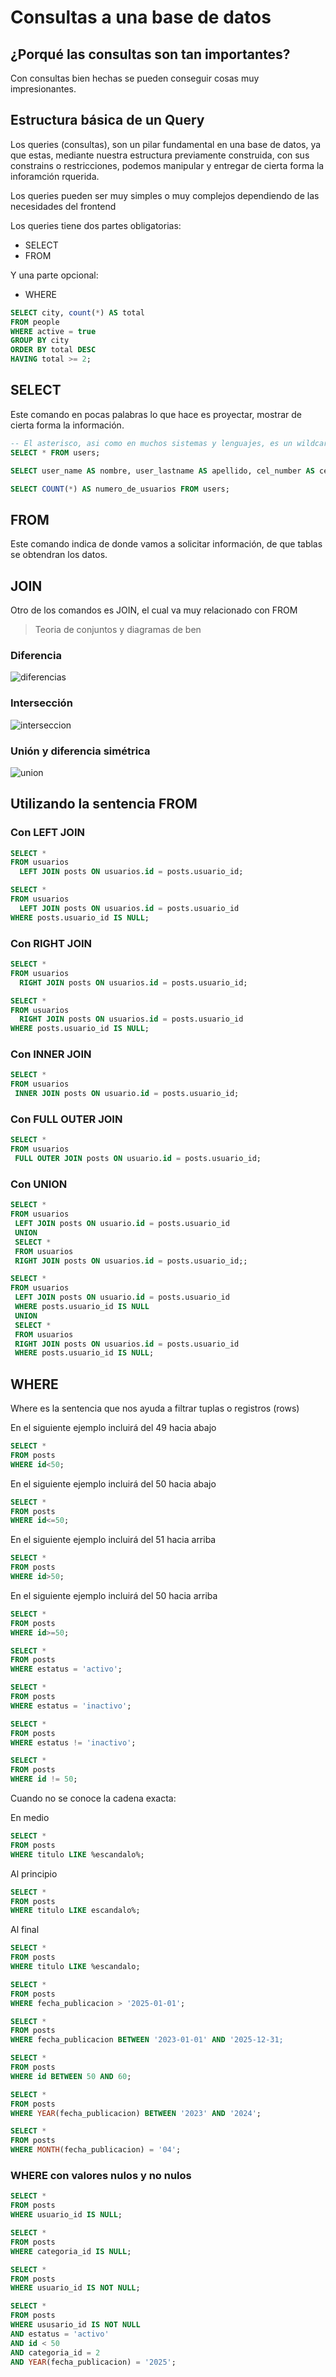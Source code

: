 # Consultas a una base de datos

## ¿Porqué las consultas son tan importantes?

Con consultas bien hechas se pueden conseguir cosas muy impresionantes.

## Estructura básica de un Query

Los queries (consultas), son un pilar fundamental en una base de datos, ya que estas, mediante nuestra estructura previamente construida, con sus constrains o restricciones, podemos manipular y entregar de cierta forma la inforamción rquerida.

Los queries pueden ser muy simples o muy complejos dependiendo de las necesidades del frontend

Los queries tiene dos partes obligatorias:

- SELECT
- FROM

Y una parte opcional:

- WHERE

```sql
SELECT city, count(*) AS total
FROM people
WHERE active = true
GROUP BY city
ORDER BY total DESC
HAVING total >= 2;
```

## SELECT

Este comando en pocas palabras lo que hace es proyectar, mostrar de cierta forma la información.

```sql
-- El asterisco, asi como en muchos sistemas y lenguajes, es un wildcard para referenciar a todo
SELECT * FROM users;

SELECT user_name AS nombre, user_lastname AS apellido, cel_number AS celular FROM users;

SELECT COUNT(*) AS numero_de_usuarios FROM users;


```

## FROM

Este comando indica de donde vamos a solicitar información, de que tablas se obtendran los datos.


## JOIN

Otro de los comandos es JOIN, el cual va muy relacionado con FROM

> Teoria de conjuntos y diagramas de ben

### Diferencia

![diferencias](./assets/Screenshot%202025-01-24%20194517.png)

### Intersección

![interseccion](./assets/Screenshot%202025-01-24%20194757.png)

### Unión y diferencia simétrica

![union](./assets/Screenshot%202025-01-24%20194914.png)

## Utilizando la sentencia FROM


### Con LEFT JOIN

```sql
SELECT *
FROM usuarios
  LEFT JOIN posts ON usuarios.id = posts.usuario_id;
```

```sql
SELECT *
FROM usuarios
  LEFT JOIN posts ON usuarios.id = posts.usuario_id
WHERE posts.usuario_id IS NULL;
```

### Con RIGHT JOIN

```sql
SELECT *
FROM usuarios
  RIGHT JOIN posts ON usuarios.id = posts.usuario_id;
```

```sql
SELECT *
FROM usuarios
  RIGHT JOIN posts ON usuarios.id = posts.usuario_id
WHERE posts.usuario_id IS NULL;
```

### Con INNER JOIN

```sql
SELECT *
FROM usuarios
 INNER JOIN posts ON usuario.id = posts.usuario_id;
```

### Con FULL OUTER JOIN


```sql
SELECT *
FROM usuarios
 FULL OUTER JOIN posts ON usuario.id = posts.usuario_id;
```

### Con UNION

```sql
SELECT *
FROM usuarios
 LEFT JOIN posts ON usuario.id = posts.usuario_id
 UNION
 SELECT *
 FROM usuarios
 RIGHT JOIN posts ON usuarios.id = posts.usuario_id;;
```

```sql
SELECT *
FROM usuarios
 LEFT JOIN posts ON usuario.id = posts.usuario_id
 WHERE posts.usuario_id IS NULL
 UNION
 SELECT *
 FROM usuarios
 RIGHT JOIN posts ON usuarios.id = posts.usuario_id
 WHERE posts.usuario_id IS NULL;
```

## WHERE

Where es la sentencia que nos ayuda a filtrar tuplas o registros (rows)

En el siguiente ejemplo incluirá del 49 hacia abajo
```sql
SELECT *
FROM posts
WHERE id<50;
```

En el siguiente ejemplo incluirá del 50 hacia abajo
```sql
SELECT *
FROM posts
WHERE id<=50;
```

En el siguiente ejemplo incluirá del 51 hacia arriba
```sql
SELECT *
FROM posts
WHERE id>50;
```

En el siguiente ejemplo incluirá del 50 hacia arriba
```sql
SELECT *
FROM posts
WHERE id>=50;
```

```sql
SELECT *
FROM posts
WHERE estatus = 'activo';
```

```sql
SELECT *
FROM posts
WHERE estatus = 'inactivo';
```

```sql
SELECT *
FROM posts
WHERE estatus != 'inactivo';
```

```sql
SELECT *
FROM posts
WHERE id != 50;
```

Cuando no se conoce la cadena exacta:

En medio
```sql
SELECT *
FROM posts
WHERE titulo LIKE %escandalo%;
```

Al principio
```sql
SELECT *
FROM posts
WHERE titulo LIKE escandalo%;
```

Al final
```sql
SELECT *
FROM posts
WHERE titulo LIKE %escandalo;
```

```sql
SELECT *
FROM posts
WHERE fecha_publicacion > '2025-01-01';
```

```sql
SELECT *
FROM posts
WHERE fecha_publicacion BETWEEN '2023-01-01' AND '2025-12-31;
```

```sql
SELECT *
FROM posts
WHERE id BETWEEN 50 AND 60;
```

```sql
SELECT *
FROM posts
WHERE YEAR(fecha_publicacion) BETWEEN '2023' AND '2024';
```

```sql
SELECT *
FROM posts
WHERE MONTH(fecha_publicacion) = '04';
```

### WHERE con valores nulos y no nulos

```sql
SELECT *
FROM posts
WHERE usuario_id IS NULL;
```

```sql
SELECT *
FROM posts
WHERE categoria_id IS NULL;
```

```sql
SELECT *
FROM posts
WHERE usuario_id IS NOT NULL;
```

```sql
SELECT *
FROM posts
WHERE ususario_id IS NOT NULL
AND estatus = 'activo'
AND id < 50
AND categoria_id = 2
AND YEAR(fecha_publicacion) = '2025';
```